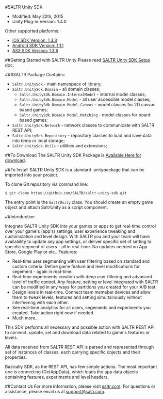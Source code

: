 #SALTR Unity SDK
* Modified: May 22th, 2015
* Unity Plug-in Version: 1.4.0

Other supported platforms:
* [iOS SDK Version: 1.3.3](https://github.com/SALTR/saltr-ios-sdk)
* [Android SDK Version: 1.1.1](https://github.com/SALTR/saltr-android-sdk)
* [AS3 SDK Version: 1.3.6](https://github.com/SALTR/saltr-as3-sdk)


##Getting Started with SALTR Unity
Please read [SALTR Unity SDK Setup](https://saltr.com/setup#/unity) doc.

###SALTR Package Contains:
* `Saltr.UnitySdk` - main namespace of library;
* `Saltr.UnitySdk.Domain` - all domain classes;
   * `Saltr.UnitySdk.Domain.InternalModel` - internal model classes;
   * `Saltr.UnitySdk.Domain.Model` - all user accessible model classes;
   * `Saltr.UnitySdk.Domain.Model.Canvas` - model classes for 2D canvas based games;
   * `Saltr.UnitySdk.Domain.Model.Matching` - model classes for board based games;
* `Saltr.UnitySdk.Network` - network classes to communicate with SALTR REST API;
* `Saltr.UnitySdk.Repository` - repository classes to load and save data into temp or local storage;
* `Saltr.UnitySdk.Utils` - utilities and extensions;


##To Download
The SALTR Unity SDK Package is [Available Here for download](https://github.com/SALTR/saltr-unity-sdk/raw/master/Packages/Saltr.unitypackage).

##To Install
SALTR Unity SDK is a standard .unitypackage that can be imported into your project.

To clone Git repository via command line:
```
$ git clone https://github.com/SALTR/saltr-unity-sdk.git
```

The entry point is the `SaltrUnity` class. You should create an empty game object and attach SaltrUnity as a script component.

##Introduction

Integrate SALTR Unity SDK into your games or apps to get real-time control over your game's (app's) settings, user experience tweaking and customization and level design. With SALTR you and your team will have availability to update any app settings, or deliver specific set of setting to specific segment of users - all in real-time. No updates needed on App Store, Google Play or etc.. 
Features:
* Real-time user segmenting with user filtering based on standard and custom criteria. Define game feature and level modifications for segement - again in real-time.
* Real-time experiments creation with deep user filtering and advanced level of traffic control. Any feature, setting or level integrated with SALTR can be modified in any ways for partitions you created for your A/B test.
* Design levels in real-time. Connect team memeber devices and allow them to tweak levels, features and setting simultainously without interfeering with each other. 
* See real-time analytics for all users, segements and experiments you created. Take action right now if needed.
* Much more...

This SDK performs all necessary and possible action with SALTR REST API to connect, update, set 
and download data related to game's features or levels.

All data received from SALTR REST API is parsed and represented through set of instances of classes, 
each carrying specific objects and their properties.

Basically SDK, as the REST API, has few simple actions. The most important one is connecting (GetAppData), 
which loads the app data objects containing features, experiments and level headers.


##Contact Us
For more information, please visit [saltr.com](https://saltr.com). For questions or assistance, please email us at support@saltr.com.


